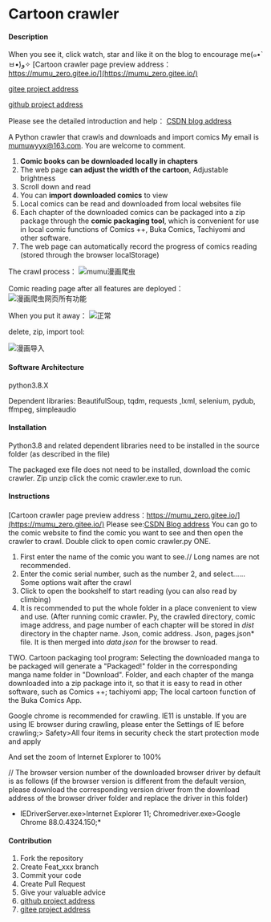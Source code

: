 # Cartoon crawler

#### Description
When you see it, click watch, star and like it on the blog to encourage me(๑•̀ㅂ•́)و✧
[Cartoon crawler page preview address：https://mumu_zero.gitee.io/](https://mumu_zero.gitee.io/)

[gitee project address](https://gitee.com/mumu_zero/cartoon_crawler)

[github project address](https://github.com/zero0mum/cartoon_crawler)

Please see the detailed introduction and help：
[CSDN blog address](https://blog.csdn.net/zero_mumu/article/details/107852060)

A Python crawler that crawls and downloads and import comics
My email is mumuwyyx@163.com. You are welcome to comment.

1. **Comic books can be downloaded locally in chapters**
2. The web page **can adjust the width of the cartoon**, Adjustable brightness
3. Scroll down and read
4. You can **import downloaded comics** to view
5. Local comics can be read and downloaded from local websites file
6. Each chapter of the downloaded comics can be packaged into a zip package through the **comic packaging tool**, which is convenient for use in local comic functions of Comics ++, Buka Comics, Tachiyomi and other software.
7. The web page can automatically record the progress of comics reading (stored through the browser localStorage)

The crawl process：
  ![mumu漫画爬虫](https://img-blog.csdnimg.cn/20200816122420888.gif#pic_center)

Comic reading page after all features are deployed：
![漫画爬虫网页所有功能](https://mumu_zero.gitee.io/assets/%E5%9B%BE/%E5%A4%A7%E6%A6%82.jpg)

When you put it away：
![正常](https://mumu_zero.gitee.io/assets/%E5%9B%BE/%E6%AD%A3%E5%B8%B8.jpg)

delete, zip, import tool:

![漫画导入](https://img-blog.csdnimg.cn/20210326132025741.jpg?x-oss-process=image/watermark,type_ZmFuZ3poZW5naGVpdGk,shadow_10,text_aHR0cHM6Ly9ibG9nLmNzZG4ubmV0L3plcm9fbXVtdQ==,size_16,color_FFFFFF,t_70#pic_center)

#### Software Architecture

python3.8.X

Dependent libraries: BeautifulSoup,  tqdm, requests ,lxml, selenium, pydub, ffmpeg, simpleaudio

#### Installation

Python3.8 and related dependent libraries need to be installed in the source folder (as described in the file)

The packaged exe file does not need to be installed, download the comic crawler. Zip unzip click the comic crawler.exe to run.

#### Instructions
[Cartoon crawler page preview address：https://mumu_zero.gitee.io/](https://mumu_zero.gitee.io/)
Please see:[CSDN Blog address](https://blog.csdn.net/zero_mumu/article/details/107852060)
You can go to the comic website to find the comic you want to see and then open the crawler to crawl.
Double click to open comic crawler.py
ONE.

 1. First enter the name of the comic you want to see.// Long names are not recommended.
 2. Enter the comic serial number, such as the number 2, and select......
 Some options wait after the crawl
 3. Click to open the bookshelf to start reading (you can also read by climbing)
 4. It is recommended to put the whole folder in a place convenient to view and use.
 (After running comic crawler. Py, the crawled directory, comic image address, and page number of each chapter will be stored in *dist* directory in the chapter name. Json, comic address. Json, pages.json* file.
 It is then merged into *data.json* for the browser to read.

 TWO. Cartoon packaging tool program:
Selecting the downloaded manga to be packaged will generate a "Packaged!" folder in the corresponding manga name folder in "Download".
Folder, and each chapter of the manga downloaded into a zip package into it, so that it is easy to read in other software, such as Comics ++;
tachiyomi app; 
The local cartoon function of the Buka Comics App.

Google chrome is recommended for crawling. IE11 is unstable.
If you are using IE browser during crawling, please enter the Settings of IE before crawling;>
Safety>All four items in security check the start protection mode and apply

And set the zoom of Internet Explorer to 100%

// The browser version number of the downloaded browser driver by default is as follows (if the browser version is different from the default version, please download the corresponding version driver from the download address of the browser driver folder and replace the driver in this folder) 

* IEDriverServer.exe>Internet Explorer 11;   Chromedriver.exe>Google Chrome 88.0.4324.150;*

#### Contribution

1.  Fork the repository
2.  Create Feat_xxx branch
3.  Commit your code
4.  Create Pull Request
5.  Give your valuable advice
6.  [github project address](https://github.com/zero0mum/cartoon_crawler)
7.  [gitee project address](https://gitee.com/mumu_zero/cartoon_crawler)

